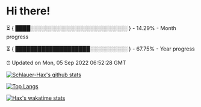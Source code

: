# Hi there!

⏳ { ████░░░░░░░░░░░░░░░░░░░░░░░░░░ } - 14.29% - Month progress

⏳ { ████████████████████░░░░░░░░░░ } - 67.75% - Year progress

⏰ Updated on Mon, 05 Sep 2022 06:52:28 GMT


[![Schlauer-Hax's github stats](https://github-readme-stats.vercel.app/api?username=Schlauer-Hax&show_icons=true&theme=dark&count_private=true)](https://github.com/Schlauer-Hax)


[![Top Langs](https://github-readme-stats.vercel.app/api/top-langs/?username=Schlauer-Hax&layout=compact&theme=dark)](https://github.com/Schlauer-Hax?tab=repositories)


[![Hax's wakatime stats](https://github-readme-stats.vercel.app/api/wakatime?username=Hax&theme=dark)](https://wakatime.com/@Hax)

